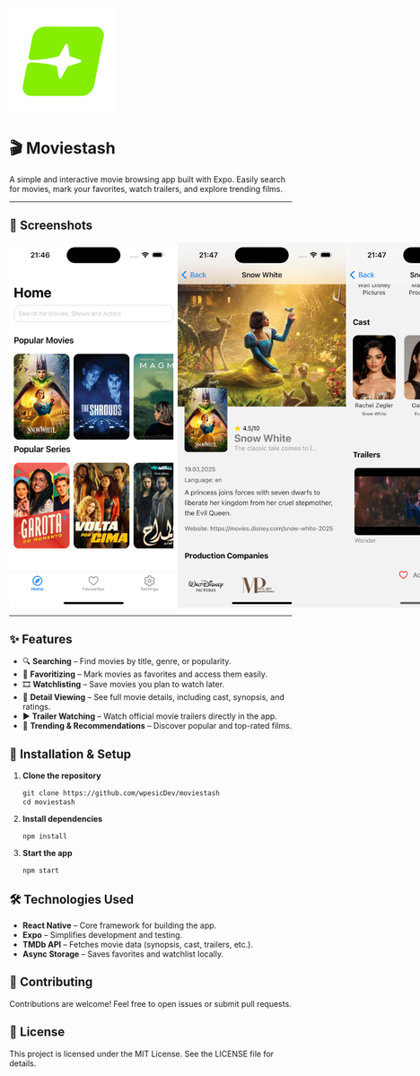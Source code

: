 
<div style="width: 100%; display: flex; justify-content: start; align-items: center;"> 
    <img src="./assets/icon.png" style="width: 20vw;">
</div>

# 🎬 Moviestash

A simple and interactive movie browsing app built with Expo. Easily search for movies, mark your favorites, watch trailers, and explore trending films.

---

## 📸 Screenshots

<div style="display: flex; justify-content: space-between; width: 100%; ">
  <img src="./assets/screenshot/mainscreen.png" alt="Main Screen" width="300">
  <img src="./assets/screenshot/detail-1.png" alt="Detailed View 1" width="300">
  <img src="./assets/screenshot/detail-2.png" alt="Detailed View 2" width="300">
</div>

---

## ✨ Features

- 🔍 **Searching** – Find movies by title, genre, or popularity.
- 📌 **Favoritizing** – Mark movies as favorites and access them easily.
- 🎞 **Watchlisting** – Save movies you plan to watch later.
- 📖 **Detail Viewing** – See full movie details, including cast, synopsis, and ratings.
- ▶️ **Trailer Watching** – Watch official movie trailers directly in the app.
- 🌟 **Trending & Recommendations** – Discover popular and top-rated films.

## 📱 Installation & Setup

1. **Clone the repository**
   ```
   git clone https://github.com/wpesicDev/moviestash
   cd moviestash
   ```

2. **Install dependencies**
   ```
   npm install
   ```

3. **Start the app**
   ```
   npm start
   ```

## 🛠️ Technologies Used

- **React Native** – Core framework for building the app.
- **Expo** – Simplifies development and testing.
- **TMDb API** – Fetches movie data (synopsis, cast, trailers, etc.).
- **Async Storage** – Saves favorites and watchlist locally.

## 🤝 Contributing

Contributions are welcome! Feel free to open issues or submit pull requests.

## 📜 License

This project is licensed under the MIT License. See the LICENSE file for details.
